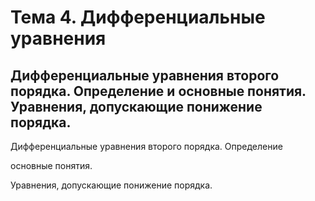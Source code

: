 # Тема 4. Дифференциальные уравнения

## Дифференциальные уравнения второго порядка. Определение и основные понятия. Уравнения, допускающие понижение порядка.

Дифференциальные уравнения второго порядка. Определение

основные понятия.

Уравнения, допускающие понижение порядка.